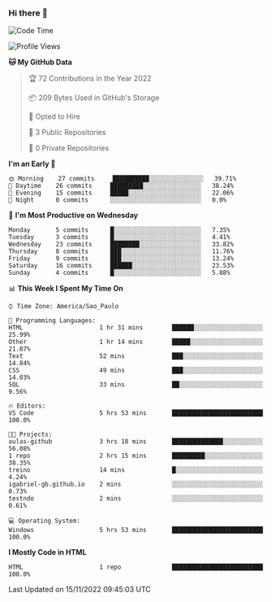 ### Hi there 👋

<!--
**igabriel-gb/igabriel-gb** is a ✨ _special_ ✨ repository because its `README.md` (this file) appears on your GitHub profile.

Here are some ideas to get you started:

- 🔭 I’m currently working on ...
- 🌱 I’m currently learning ...
- 👯 I’m looking to collaborate on ...
- 🤔 I’m looking for help with ...
- 💬 Ask me about ...
- 📫 How to reach me: ...
- 😄 Pronouns: ...
- ⚡ Fun fact: ...
-->

<!--START_SECTION:waka-->
![Code Time](http://img.shields.io/badge/Code%20Time-6%20hrs%2039%20mins-blue)

![Profile Views](http://img.shields.io/badge/Profile%20Views-84-blue)

**🐱 My GitHub Data** 

> 🏆 72 Contributions in the Year 2022
 > 
> 📦 209 Bytes Used in GitHub's Storage 
 > 
> 💼 Opted to Hire
 > 
> 📜 3 Public Repositories 
 > 
> 🔑 0 Private Repositories  
 > 
**I'm an Early 🐤** 

```text
🌞 Morning    27 commits     ██████████░░░░░░░░░░░░░░░   39.71% 
🌇 Daytime    26 commits     █████████░░░░░░░░░░░░░░░░   38.24% 
🌃 Evening    15 commits     █████░░░░░░░░░░░░░░░░░░░░   22.06% 
🌙 Night      0 commits      ░░░░░░░░░░░░░░░░░░░░░░░░░   0.0%

```
📅 **I'm Most Productive on Wednesday** 

```text
Monday       5 commits      █░░░░░░░░░░░░░░░░░░░░░░░░   7.35% 
Tuesday      3 commits      █░░░░░░░░░░░░░░░░░░░░░░░░   4.41% 
Wednesday    23 commits     ████████░░░░░░░░░░░░░░░░░   33.82% 
Thursday     8 commits      ███░░░░░░░░░░░░░░░░░░░░░░   11.76% 
Friday       9 commits      ███░░░░░░░░░░░░░░░░░░░░░░   13.24% 
Saturday     16 commits     ██████░░░░░░░░░░░░░░░░░░░   23.53% 
Sunday       4 commits      █░░░░░░░░░░░░░░░░░░░░░░░░   5.88%

```


📊 **This Week I Spent My Time On** 

```text
⌚︎ Time Zone: America/Sao_Paulo

💬 Programming Languages: 
HTML                     1 hr 31 mins        ██████░░░░░░░░░░░░░░░░░░░   25.99% 
Other                    1 hr 14 mins        █████░░░░░░░░░░░░░░░░░░░░   21.07% 
Text                     52 mins             ███░░░░░░░░░░░░░░░░░░░░░░   14.84% 
CSS                      49 mins             ███░░░░░░░░░░░░░░░░░░░░░░   14.03% 
SQL                      33 mins             ██░░░░░░░░░░░░░░░░░░░░░░░   9.56%

🔥 Editors: 
VS Code                  5 hrs 53 mins       █████████████████████████   100.0%

🐱‍💻 Projects: 
aulas-github             3 hrs 18 mins       ██████████████░░░░░░░░░░░   56.08% 
1 repo                   2 hrs 15 mins       █████████░░░░░░░░░░░░░░░░   38.35% 
treino                   14 mins             █░░░░░░░░░░░░░░░░░░░░░░░░   4.24% 
igabriel-gb.github.io    2 mins              ░░░░░░░░░░░░░░░░░░░░░░░░░   0.73% 
testndo                  2 mins              ░░░░░░░░░░░░░░░░░░░░░░░░░   0.61%

💻 Operating System: 
Windows                  5 hrs 53 mins       █████████████████████████   100.0%

```

**I Mostly Code in HTML** 

```text
HTML                     1 repo              █████████████████████████   100.0%

```



 Last Updated on 15/11/2022 09:45:03 UTC
<!--END_SECTION:waka-->
